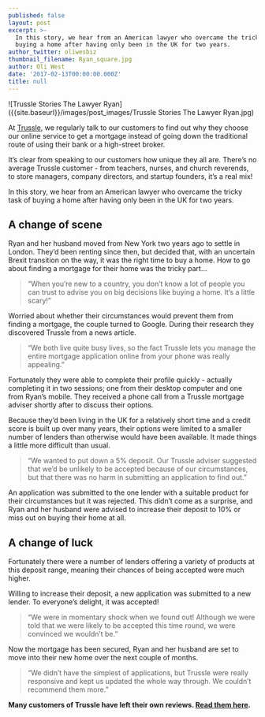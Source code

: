```yaml
---
published: false
layout: post
excerpt: >-
  In this story, we hear from an American lawyer who overcame the tricky task of
  buying a home after having only been in the UK for two years.
author_twitter: oliwesbiz
thumbnail_filename: Ryan_square.jpg
author: Oli West
date: '2017-02-13T00:00:00.000Z'
title: null
---
```

![Trussle Stories The Lawyer Ryan]({{site.baseurl}}/images/post_images/Trussle Stories The Lawyer Ryan.jpg)

At [Trussle](https://trussle.com/), we regularly talk to our customers to find out why they choose our online service to get a mortgage instead of going down the traditional route of using their bank or a high-street broker.

It’s clear from speaking to our customers how unique they all are. There’s no average Trussle customer - from teachers, nurses, and church reverends, to store managers, company directors, and startup founders, it’s a real mix!

In this story, we hear from an American lawyer who overcame the tricky task of buying a home after having only been in the UK for two years.

## A change of scene

Ryan and her husband moved from New York two years ago to settle in London. They’d been renting since then, but decided that, with an uncertain Brexit transition on the way, it was the right time to buy a home. How to go about finding a mortgage for their home was the tricky part...

> “When you’re new to a country, you don’t know a lot of people you can trust to advise you on big decisions like buying a home. It’s a little scary!”

Worried about whether their circumstances would prevent them from finding a mortgage, the couple turned to Google. During their research they discovered Trussle from a news article.

> “We both live quite busy lives, so the fact Trussle lets you manage the entire mortgage application online from your phone was really appealing.”

Fortunately they were able to complete their profile quickly - actually completing it in two sessions; one from their desktop computer and one from Ryan’s mobile. They received a phone call from a Trussle mortgage adviser shortly after to discuss their options.

Because they’d been living in the UK for a relatively short time and a credit score is built up over many years, their options were limited to a smaller number of lenders than otherwise would have been available. It made things a little more difficult than usual.

> “We wanted to put down a 5% deposit. Our Trussle adviser suggested that we’d be unlikely to be accepted because of our circumstances, but that there was no harm in submitting an application to find out.”

An application was submitted to the one lender with a suitable product for their circumstances but it was rejected. This didn’t come as a surprise, and Ryan and her husband were advised to  increase their deposit to 10% or miss out on buying their home at all.

## A change of luck

Fortunately there were a number of lenders offering a variety of products at this deposit range, meaning their chances of being accepted were much higher.

Willing to increase their deposit, a new application was submitted to a new lender. To everyone’s delight, it was accepted!

> “We were in momentary shock when we found out! Although we were told that we were likely to be accepted this time round, we were convinced we wouldn’t be.”

Now the mortgage has been secured, Ryan and her husband are set to move into their new home over the next couple of months.

> “We didn’t have the simplest of applications, but Trussle were really responsive and kept us updated the whole way through. We couldn’t recommend them more.”

**Many customers of Trussle have left their own reviews. [Read them here](https://uk.trustpilot.com/review/trussle.com).**
